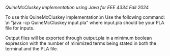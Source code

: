 *QuineMcCluskey implementation using Java for EEE 4334 Fall 2024*

To use this QuineMcCluskey implementation:\n
Use the following command: \n
"java -cp QuineMcCluskey input.pla" where input.pla should be your PLA file for inputs.

Output files will be exported through output.pla in a minimum boolean expression with the number of minimized terms being stated in both the terminal and the PLA file.
